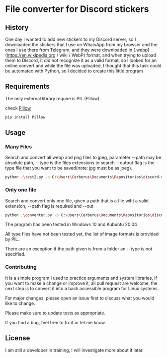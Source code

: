 # File converter for Discord stickers

## History
One day I wanted to add new stickers to my Discord server, so I downloaded the stickers that I use on WhatsApp from my browser and the ones I use there from Telegram, and they were downloaded in [.webp](https://en.wikipedia.org / wiki / WebP) format, and when trying to upload them to Discord, it did not recognize it as a valid format, so I looked for an online convert and while the file was uploaded, I thought that this task could be automated with Python, so I decided to create this little program


## Requirements
The only external library require is PIL (Pillow).

check [Pillow](https://pypi.org/project/Pillow/)
```bash
pip install Pillow
```

## Usage

### Many Files
Search and convert all webp and png files to jpeg, parameter --path may be absolute path, --type is the files extensions to search
--output flag is the type file that you want to be saved(note: jpg must be as jpeg).
```bash
python .\test2.py -p C:\Users\Cerberus\Documents\Repositorios\discord-stickers\htest-files -t webp,png -o jpeg
```

### Only one file

Search and convert only one file, given a path that is a file wiht a valid extension, --path flag is required and --out
```bash
python .\converter.py -p C:\Users\Cerberus\Documents\Repositorios\discordStickers\test-files\pngTest1.png  -o jpeg
```

The program has been tested in Windows 10 and Kubuntu 20.04

All type files have not been tested yet, the list of image formats is provided by PIL.

There are an exception if the path given is from a folder an --type is not specified.

### Contributing

It is a simple program I used to practice arguments and system libraries, if you want to make a change or improve it, all pull request are welcome, the next step is to convert it into a bash accessible program for Linux systems.

For major changes, please open an issue first to discuss what you would like to change.

Please make sure to update tests as appropriate.

If you find a bug, feel free to fix it or let me know.



## License

I am still a developer in training, I will investigate more about it later.
